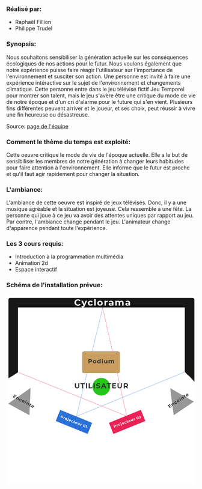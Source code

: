 ### Réalisé par:
- Raphaël Fillion
- Philippe Trudel

### Synopsis:
Nous souhaitons sensibiliser la génération actuelle sur les conséquences écologiques de nos actions pour le futur. Nous voulons également que notre expérience puisse faire réagir l'utilisateur sur l'importance de l'environnement et susciter son action. Une personne est invité à faire une expérience intéractive sur le sujet de l'environnement et changements climatique. Cette personne entre dans le jeu télévisé fictif Jeu Temporel pour montrer son talent, mais le jeu s'avère être une critique du mode de vie de notre époque et d'un cri d'alarme pour le future qui s'en vient. Plusieurs fins différentes peuvent arriver et le joueur, et ses choix, peut réussir à vivre une fin heureuse ou désastreuse.

Source: [page de l'équipe](https://tim-montmorency.com/2022/projets/Jeu-Temporel/docs/web/index.html)


### Comment le thème du temps est exploité:
Cette oeuvre critique le mode de vie de l'époque actuelle. Elle a le but de sensibiliser les membres de notre génération à changer leurs habitudes pour faire attention à l'environnement. Elle informe que le futur est proche et qu'il faut agir rapidement pour changer la situation.

### L'ambiance:
L'ambiance de cette oeuvre est inspiré de jeux télévisés. Donc, il y a une musique agréable et la situation est joyeuse. Cela ressemble à une fête. La personne 
qui joue à ce jeu va avoir des attentes uniques par rapport au jeu. Par contre, l'ambiance change pendant le jeu. L'animateur change d'apparence pendant toute l'expérience. 


### Les 3 cours requis:
- Introduction à la programmation multimédia
- Animation 2d
- Espace interactif

### Schéma de l'installation prévue:
![Image Plantation](../../media/mediajeutemporel/plantation.png)
